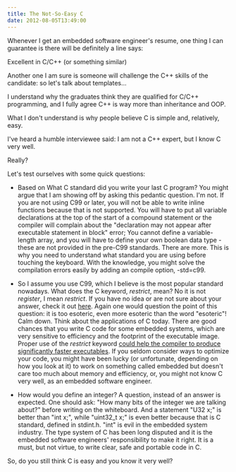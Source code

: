```yaml
---
title: The Not-So-Easy C
date: 2012-08-05T13:49:00
---
```


Whenever I get an embedded software engineer's resume, one thing I can guarantee is there will be definitely a line says:

Excellent in C/C++ (or something similar)

<!--more-->

Another one I am sure is someone will challenge the C++ skills of the candidate: so let's talk about templates...

I understand why the graduates think they are qualified for C/C++ programming, and I fully agree C++ is way more than inheritance and OOP.

What I don't understand is why people believe C is simple and, relatively, easy.

I've heard a humble interviewee said: I am not a C++ expert, but I know C very well.

Really?

Let's test ourselves with some quick questions:

  * Based on What C standard did you write your last C program?
    You might argue that I am showing off by asking this pedantic question.
    I'm not.
    If you are not using C99 or later, you will not be able to write inline functions because that is not supported. You will have to put all variable declarations at the top of the start of a compound statement or the compiler will complain about the "declaration may not appear after executable statement in block" error; You cannot define a variable-length array, and you will have to define your own boolean data type - these are not provided in the pre-C99 standards. There are more.
    This is why you need to understand what standard you are using before touching the keyboard. With the knowledge, you might solve the compilation errors easily by adding an compile option, -std=c99.

  * So I assume you use C99, which I believe is the most popular standard nowadays. What does the C keyword, _restrict_, mean?
    No it is not _register_, I mean _restrict_.
    If you have no idea or are not sure about your answer, check it out [here](http://en.wikipedia.org/wiki/Restrict).
    Again one would question the point of this question: it is too esoteric, even more esoteric than the word "esoteric"!
    Calm down. Think about the applications of C today. There are good chances that you write C code for some embedded
    systems, which are very sensitive to efficiency and the footprint of the executable image. Proper use of the _restrict_ keyword [could help the compiler to produce significantly faster executables](http://developers.sun.com/solaris/articles/cc_restrict.html). If you seldom consider ways to optimize your code, you might have been lucky (or unfortunate, depending on how you look at it) to work on something called embedded but doesn't care too much about memory and efficiency, or, you might not know C very well, as an embedded software engineer.

  * How would you define an integer?
    A question, instead of an answer is expected.
    One should ask: "How many bits of the integer we are talking about?" before writing on the whiteboard.
    And a statement "U32 x;" is better than "int x;", while "uint32_t x;" is even better because that is C standard, defined in stdint.h.
    "int" is evil in the embedded system industry. The type system of C has been long disputed and it is the embedded software engineers' responsibility to make it right.
    It is a must, but not virtue, to write clear, safe and portable code in C.


So, do you still think C is easy and you know it very well?
